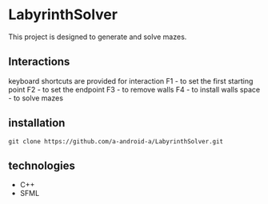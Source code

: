 # LabyrinthSolver
This project is designed to generate and solve mazes.
## Interactions
keyboard shortcuts are provided for interaction 
F1 - to set the first starting point 
F2 - to set the endpoint 
F3 - to remove walls 
F4 - to install walls 
space - to solve mazes
## installation
```git clone https://github.com/a-android-a/LabyrinthSolver.git```
## technologies
* C++
* SFML
